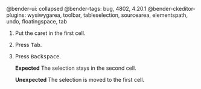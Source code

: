 @bender-ui: collapsed
@bender-tags: bug, 4802, 4.20.1
@bender-ckeditor-plugins: wysiwygarea, toolbar, tableselection, sourcearea, elementspath, undo, floatingspace, tab

1. Put the caret in the first cell.
2. Press <kbd>Tab</kbd>.
3. Press <kbd>Backspace</kbd>.

	**Expected** The selection stays in the second cell.

	**Unexpected** The selection is moved to the first cell.
